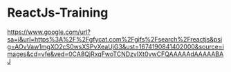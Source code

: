 # ReactJs-Training
https://www.google.com/url?sa=i&url=https%3A%2F%2Fgfycat.com%2Fgifs%2Fsearch%2Freactjs&psig=AOvVaw1mgXO2cS0wsXSPvXeaUjG3&ust=1674190841402000&source=images&cd=vfe&ved=0CA8QjRxqFwoTCNDzvIXt0vwCFQAAAAAdAAAAABAJ
